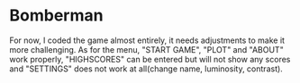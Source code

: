 # Bomberman
For now, I coded the game almost entirely, it needs adjustments to make it more challenging.
As for the menu, "START GAME", "PLOT" and "ABOUT" work properly, "HIGHSCORES" can be entered but will not show any scores and "SETTINGS" does not work at all(change name, luminosity, contrast).
